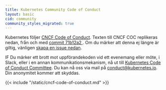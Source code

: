 ```yaml
---
title: Kubernetes Community Code of Conduct
layout: basic
cid: community
community_styles_migrated: true
---
```


<div class="community-section" id="cncf-code-of-conduct-intro">
<p>
Kubernetes följer
<a href="https://github.com/cncf/foundation/blob/main/code-of-conduct.md">CNCF Code of Conduct</a>.
Texten till CNCF COC replikeras nedan, från och med
<a href="https://github.com/cncf/foundation/blob/71b12a2f8b4589788ef2d69b351a3d035c68d927/code-of-conduct.md">commit 71b12a2 </a>.
Om du märker att denna ej längre är giltig, vänligen
<a href="https://github.com/kubernetes/website/issues/new"> skapa en issue nedan</a>.
</p>

<p>
IF Du märker ett brott mot uppförandekoden vid ett evenemang eller möte, i
Slack, eller i en annan kommunikationsmekanism, nå ut till
<a href="https://git.k8s.io/community/committee-code-of-conduct">Kubernetes Code of Conduct Committee</a>. 
Du kan nå oss via mail på <a href="mailto:conduct@kubernetes.io">conduct@kubernetes.io</a>.
Din anonymitet kommer att skyddas.
</p>
</div>

<div id="cncf-code-of-conduct">
{{< include "/static/cncf-code-of-conduct.md" >}}
</div>
